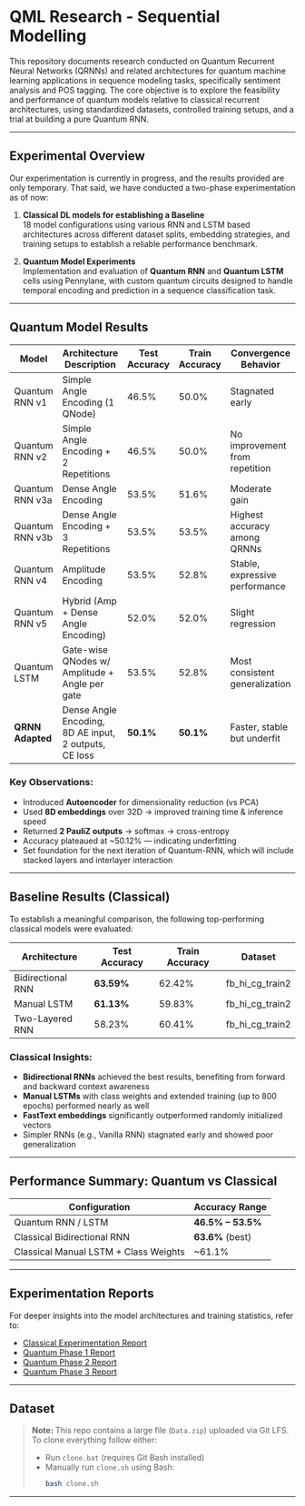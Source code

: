 # QML Research - Sequential Modelling

This repository documents research conducted on Quantum Recurrent Neural Networks (QRNNs) and related architectures for quantum machine learning applications in sequence modeling tasks, specifically sentiment analysis and POS tagging. The core objective is to explore the feasibility and performance of quantum models relative to classical recurrent architectures, using standardized datasets, controlled training setups, and a trial at building a pure Quantum RNN.

---

## Experimental Overview

Our experimentation is currently in progress, and the results provided are only temporary. That said, we have conducted a two-phase experimentation as of now:

1. **Classical DL models for establishing a Baseline**  
   18 model configurations using various RNN and LSTM based architectures across different dataset splits, embedding strategies, and training setups to establish a reliable performance benchmark.

2. **Quantum Model Experiments**  
   Implementation and evaluation of **Quantum RNN** and **Quantum LSTM** cells using Pennylane, with custom quantum circuits designed to handle temporal encoding and prediction in a sequence classification task.

---

## Quantum Model Results 

|     Model       |             Architecture Description                        | Test Accuracy | Train Accuracy |      Convergence Behavior       |
|-----------------|-------------------------------------------------------------|---------------|----------------|---------------------------------|
| Quantum RNN v1  | Simple Angle Encoding (1 QNode)                             |     46.5%     |     50.0%      | Stagnated early                 |
| Quantum RNN v2  | Simple Angle Encoding + 2 Repetitions                       |     46.5%     |     50.0%      | No improvement from repetition  |
| Quantum RNN v3a | Dense Angle Encoding                                        |     53.5%     |     51.6%      | Moderate gain                   |
| Quantum RNN v3b | Dense Angle Encoding + 3 Repetitions                        |     53.5%     |     53.5%      | Highest accuracy among QRNNs    |
| Quantum RNN v4  | Amplitude Encoding                                          |     53.5%     |     52.8%      | Stable, expressive performance  |
| Quantum RNN v5  | Hybrid (Amp + Dense Angle Encoding)                         |     52.0%     |     52.0%      | Slight regression               |
| Quantum LSTM    | Gate-wise QNodes w/ Amplitude + Angle per gate              |     53.5%     |     52.8%      | Most consistent generalization  |
| **QRNN Adapted**| Dense Angle Encoding, 8D AE input, 2 outputs, CE loss       |  **50.1%**    |    **50.1%**   | Faster, stable but underfit     |

### Key Observations:

- Introduced **Autoencoder** for dimensionality reduction (vs PCA)
- Used **8D embeddings** over 32D → improved training time & inference speed
- Returned **2 PauliZ outputs** → softmax → cross-entropy
- Accuracy plateaued at ~50.12% — indicating underfitting
- Set foundation for the next iteration of Quantum-RNN, which will include stacked layers and interlayer interaction

---

## Baseline Results (Classical)

To establish a meaningful comparison, the following top-performing classical models were evaluated:

|     Architecture    | Test Accuracy  | Train Accuracy |     Dataset      |
|---------------------|----------------|----------------|------------------|
| Bidirectional RNN   | **63.59%**     | 62.42%         | fb_hi_cg_train2  |
| Manual LSTM         | **61.13%**     | 59.83%         | fb_hi_cg_train2  |
| Two-Layered RNN     | 58.23%         | 60.41%         | fb_hi_cg_train2  |

### Classical Insights:

- **Bidirectional RNNs** achieved the best results, benefiting from forward and backward context awareness
- **Manual LSTMs** with class weights and extended training (up to 800 epochs) performed nearly as well
- **FastText embeddings** significantly outperformed randomly initialized vectors
- Simpler RNNs (e.g., Vanilla RNN) stagnated early and showed poor generalization

---

## Performance Summary: Quantum vs Classical

|         Configuration                     |   Accuracy Range     |
|-------------------------------------------|----------------------|
| Quantum RNN / LSTM                        | **46.5% – 53.5%**    |
| Classical Bidirectional RNN               | **63.6%** (best)     |
| Classical Manual LSTM + Class Weights     | ~61.1%               |

---

## Experimentation Reports

For deeper insights into the model architectures and training statistics, refer to:

- [Classical Experimentation Report](./Reports/Classical/Classical_Report.pdf)
- [Quantum Phase 1 Report](./Reports/Quantum/Quantum_Report_1.pdf)
- [Quantum Phase 2 Report](./Reports/Quantum/Quantum_Report_2.pdf)
- [Quantum Phase 3 Report](./Reports/Quantum/Quantum_Report_3.pdf)

---

## Dataset

> **Note:** This repo contains a large file (`Data.zip`) uploaded via Git LFS.  
> To clone everything follow either:
> - Run `clone.bat` (requires Git Bash installed)
> - Manually run `clone.sh` using Bash:  
>   ```bash
>   bash clone.sh
>   ```

---
